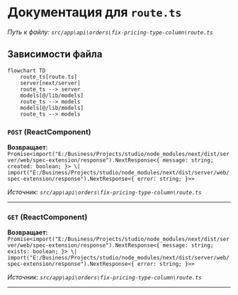 # Документация для `route.ts`

*Путь к файлу: `src/app\api\orders\fix-pricing-type-column\route.ts`*

## Зависимости файла

```mermaid
flowchart TD
    route_ts[route.ts]
    server[next/server]
    route_ts --> server
    models[@/lib/models]
    route_ts --> models
    models[@/lib/models]
    route_ts --> models
```

### `POST` (ReactComponent)

**Возвращает:** `Promise<import("E:/Business/Projects/studio/node_modules/next/dist/server/web/spec-extension/response").NextResponse<{ message: string; created: boolean; }> \| import("E:/Business/Projects/studio/node_modules/next/dist/server/web/spec-extension/response").NextResponse<{ error: string; }>>`

*Источник: `src/app\api\orders\fix-pricing-type-column\route.ts`*

---
### `GET` (ReactComponent)

**Возвращает:** `Promise<import("E:/Business/Projects/studio/node_modules/next/dist/server/web/spec-extension/response").NextResponse<{ message: string; exists: boolean; }> \| import("E:/Business/Projects/studio/node_modules/next/dist/server/web/spec-extension/response").NextResponse<{ error: string; }>>`

*Источник: `src/app\api\orders\fix-pricing-type-column\route.ts`*

---
